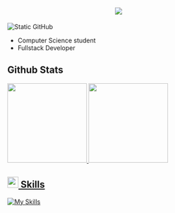<h1 align="center">
  <img src="https://readme-typing-svg.herokuapp.com?font=Fira+Code&weight=500&size=30&duration=4500&pause=100&color=5D8AD3&center=true&vCenter=true&width=440&lines=Hello+There+%F0%9F%91%8B!;Welcome+to+my+GitHub!">
</h1>

<img src="https://img.shields.io/static/v1?label=Overview&message=Luiz Fernandes&color=8b00c2&style=for-the-badge&logo=GitHub" alt="Static GitHub">

- Computer Science student
- Fullstack Developer

## <b>Github Stats</b>
<div>
  <a href="[https://github.com/luizpfern](https://github.com/luizpfern)"> 
  <img height="180em" src="https://github-readme-stats-sigma-five.vercel.app/api?username=luizpfern&show_icons=true&theme=tokyonight"/>
  <img height="180em" src="https://github-readme-stats-sigma-five.vercel.app/api/top-langs/?username=luizpfern&layout=compact&theme=tokyonight"/>
</div>
    
## <img src="https://media2.giphy.com/media/QssGEmpkyEOhBCb7e1/giphy.gif?cid=ecf05e47a0n3gi1bfqntqmob8g9aid1oyj2wr3ds3mg700bl&rid=giphy.gif" width ="25"><b> Skills</b>

[![My Skills](https://skillicons.dev/icons?i=js,ts,nodejs,html,css,angular,java,py,cs,mysql,mongodb)](https://skillicons.dev)

